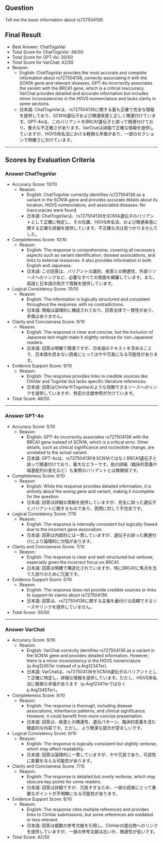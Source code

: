 ## Question

Tell me the basic information about rs727504136.

## Final Result

- Best Answer: ChatTogoVar
- Total Score for ChatTogoVar: 48/50
- Total Score for GPT-4o: 30/50
- Total Score for VarChat: 42/50
- Reason:
  - English: ChatTogoVar provides the most accurate and complete information about rs727504136, correctly associating it with the SCN1A gene and relevant diseases. GPT-4o incorrectly associates the variant with the BRCA1 gene, which is a critical inaccuracy. VarChat provides detailed and accurate information but includes minor inconsistencies in the HGVS nomenclature and lacks clarity in some sections.
  - 日本語: ChatTogoVarは、rs727504136に関する最も正確で完全な情報を提供しており、SCN1A遺伝子および関連疾患と正しく関連付けています。GPT-4oは、このバリアントをBRCA1遺伝子と誤って関連付けており、重大な不正確さがあります。VarChatは詳細で正確な情報を提供していますが、HGVS命名法における軽微な矛盾があり、一部のセクションで明確さに欠けています。

---

## Scores by Evaluation Criteria

### Answer ChatTogoVar
- Accuracy Score: 10/10
  - Reason: 
    - English: ChatTogoVar correctly identifies rs727504136 as a variant in the SCN1A gene and provides accurate details about its location, HGVS nomenclature, and associated diseases. No inaccuracies were found.
    - 日本語: ChatTogoVarは、rs727504136をSCN1A遺伝子のバリアントとして正確に特定し、その位置、HGVS命名法、および関連疾患に関する正確な詳細を提供しています。不正確な点は見つかりませんでした。
- Completeness Score: 10/10
  - Reason: 
    - English: The response is comprehensive, covering all necessary aspects such as variant identification, disease associations, and links to external resources. It also provides information in both English and Japanese.
    - 日本語: この回答は、バリアントの識別、疾患との関連性、外部リソースへのリンクなど、必要なすべての側面を網羅しています。また、英語と日本語の両方で情報を提供しています。
- Logical Consistency Score: 10/10
  - Reason: 
    - English: The information is logically structured and consistent throughout the response, with no contradictions.
    - 日本語: 情報は論理的に構成されており、回答全体で一貫性があり、矛盾はありません。
- Clarity and Conciseness Score: 9/10
  - Reason: 
    - English: The response is clear and concise, but the inclusion of Japanese text might make it slightly verbose for non-Japanese readers.
    - 日本語: 回答は明確で簡潔ですが、日本語のテキストを含めることで、日本語を読まない読者にとってはやや冗長になる可能性があります。
- Evidence Support Score: 9/10
  - Reason: 
    - English: The response provides links to credible sources like ClinVar and TogoVar but lacks specific literature references.
    - 日本語: 回答はClinVarやTogoVarのような信頼できるソースへのリンクを提供していますが、特定の文献参照が欠けています。
- Total Score: 48/50

---

### Answer GPT-4o
- Accuracy Score: 5/10
  - Reason: 
    - English: GPT-4o incorrectly associates rs727504136 with the BRCA1 gene instead of SCN1A, which is a critical error. Other details, such as clinical significance and nucleotide change, are unrelated to the actual variant.
    - 日本語: GPT-4oは、rs727504136をSCN1AではなくBRCA1遺伝子と誤って関連付けており、重大なエラーです。他の詳細（臨床的意義や塩基配列の変化など）も実際のバリアントとは無関係です。
- Completeness Score: 6/10
  - Reason: 
    - English: While the response provides detailed information, it is entirely about the wrong gene and variant, making it incomplete for the question.
    - 日本語: 回答は詳細な情報を提供していますが、完全に誤った遺伝子とバリアントに関するものであり、質問に対して不完全です。
- Logical Consistency Score: 7/10
  - Reason: 
    - English: The response is internally consistent but logically flawed due to the incorrect gene association.
    - 日本語: 回答は内部的には一貫していますが、遺伝子の誤った関連付けにより論理的に欠陥があります。
- Clarity and Conciseness Score: 7/10
  - Reason: 
    - English: The response is clear and well-structured but verbose, especially given the incorrect focus on BRCA1.
    - 日本語: 回答は明確で構造化されていますが、特にBRCA1に焦点を当てた誤りのために冗長です。
- Evidence Support Score: 5/10
  - Reason: 
    - English: The response does not provide credible sources or links to support its claims about rs727504136.
    - 日本語: 回答は、rs727504136に関する主張を裏付ける信頼できるソースやリンクを提供していません。
- Total Score: 30/50

---

### Answer VarChat
- Accuracy Score: 9/10
  - Reason: 
    - English: VarChat correctly identifies rs727504136 as a variant in the SCN1A gene and provides detailed information. However, there is a minor inconsistency in the HGVS nomenclature (p.Arg1245Ter instead of p.Arg1234Ter).
    - 日本語: VarChatは、rs727504136をSCN1A遺伝子のバリアントとして正確に特定し、詳細な情報を提供しています。ただし、HGVS命名法に軽微な矛盾があります（p.Arg1234Terではなくp.Arg1245Ter）。
- Completeness Score: 9/10
  - Reason: 
    - English: The response is thorough, including disease associations, inheritance patterns, and clinical significance. However, it could benefit from more concise presentation.
    - 日本語: 回答は、疾患との関連性、遺伝パターン、臨床的意義を含む徹底的な内容です。ただし、より簡潔な提示が望ましいです。
- Logical Consistency Score: 9/10
  - Reason: 
    - English: The response is logically consistent but slightly verbose, which may affect readability.
    - 日本語: 回答は論理的に一貫していますが、やや冗長であり、可読性に影響を与える可能性があります。
- Clarity and Conciseness Score: 7/10
  - Reason: 
    - English: The response is detailed but overly verbose, which may obscure key points for some readers.
    - 日本語: 回答は詳細ですが、冗長すぎるため、一部の読者にとって重要なポイントが不明瞭になる可能性があります。
- Evidence Support Score: 8/10
  - Reason: 
    - English: The response cites multiple references and provides links to ClinVar submissions, but some references are outdated or less relevant.
    - 日本語: 回答は複数の参考文献を引用し、ClinVarの提出物へのリンクを提供していますが、一部の参考文献は古いか、関連性が低いです。
- Total Score: 42/50